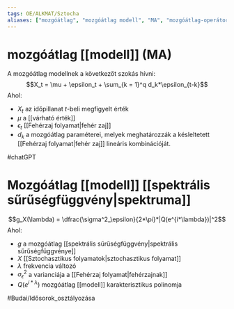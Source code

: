 ```yaml
---
tags: OE/ALKMAT/Sztocha 
aliases: ["mozgóátlag", "mozgóátlag modell", "MA", "mozgóátlag-operátor", "mozgóátlag-modell"]
---
```

# mozgóátlag [[modell]] (MA)
A mozgóátlag modellnek a következőt szokás hívni:
$$X_t = \mu + \epsilon_t + \sum_{k = 1}^q d_k*\epsilon_{t-k}$$
Ahol:
-   $X_t$ az időpillanat $t$-beli megfigyelt érték
-   $\mu$ a [[várható érték]]
-   $\epsilon_t$ [[Fehérzaj folyamat|fehér zaj]]
- $d_k$ a mozgóátlag paraméterei, melyek meghatározzák a késleltetett [[Fehérzaj folyamat|fehér zaj]] lineáris kombinációját.

#chatGPT 

# Mozgóátlag [[modell]] [[spektrális sűrűségfüggvény|spektruma]]
$$g_X(\lambda) = \dfrac{\sigma^2_\epsilon}{2*\pi}*|Q(e^{i*\lambda})|^2$$
Ahol:
- $g$ a mozgóátlag [[spektrális sűrűségfüggvény|spektrális sűrűségfüggvénye]]
- $X$ [[Sztochasztikus folyamatok|sztochasztikus folyamat]]
- $\lambda$ frekvencia változó
- $\sigma^2_\epsilon$ a varianciája a [[Fehérzaj folyamat|fehérzajnak]]
- $Q(e^{i*\lambda})$ mozgóátlag [[modell]] karakterisztikus polinomja

#Budai/Idősorok_osztályozása 